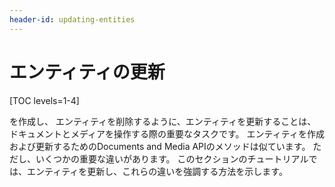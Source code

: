```yaml
---
header-id: updating-entities
---
```


# エンティティの更新

[TOC levels=1-4]

[](/docs/7-1/tutorials/-/knowledge_base/t/creating-files-folders-and-shortcuts) を作成し、 [](/docs/7-1/tutorials/-/knowledge_base/t/deleting-entities) エンティティを削除するように、エンティティを更新することは、ドキュメントとメディアを操作する際の重要なタスクです。 エンティティを作成および更新するためのDocuments and Media APIのメソッドは似ています。 ただし、いくつかの重要な違いがあります。 このセクションのチュートリアルでは、エンティティを更新し、これらの違いを強調する方法を示します。
